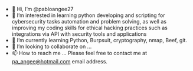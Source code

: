 - 👋 Hi, I’m @pabloangee27
- 👀 I’m interested in learning python developing and scripting for cybersecurity tasks automation and problem solving, as well as improving my coding skills for ethical hacking practices such as integrations via API with security tools and applications
- 🌱 I’m currently learning Python, Burpsuit, cryptography, nmap, Beef, git.
- 💞️ I’m looking to collaborate on ...
- 📫 How to reach me ... Please feel free to contact me at pa_angee@hotmail.com email address.

<!---
pabloangee27/pabloangee27 is a ✨ special ✨ repository because its `README.md` (this file) appears on your GitHub profile.
You can click the Preview link to take a look at your changes.
--->

